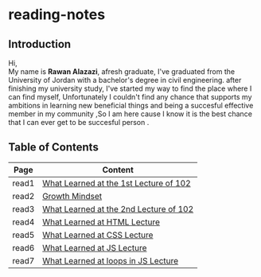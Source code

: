 
# reading-notes

## Introduction


Hi,  
My name is **Rawan Alazazi**, afresh graduate,
I've graduated from the University of Jordan with a bachelor's degree in civil engineering. 
after finishing my university study, I've started my way to 
find the place where I can find myself, Unfortunately I couldn't find any chance that supports my ambitions in learning new beneficial things and being a succesful effective member in my community ,So I am here cause I know it is the best chance that I can ever get to be succesful person .



## Table of Contents

| Page      |   Content  |
| ----------- | ------------|
| read1    |[What Learned at the 1st Lecture of 102](read1.md)       |
| read2   | [Growth Mindset](read2.md)        |
| read3  |  [What Learned at the 2nd Lecture of 102](read3.md)       |
| read4  |  [What Learned at HTML Lecture](read4.md)       |
| read5  |  [What Learned at CSS Lecture](read5.md)       |
| read6  |  [What Learned at JS Lecture](read6.md)       |
| read7  |  [What Learned at loops in JS Lecture](read7.md)       |


